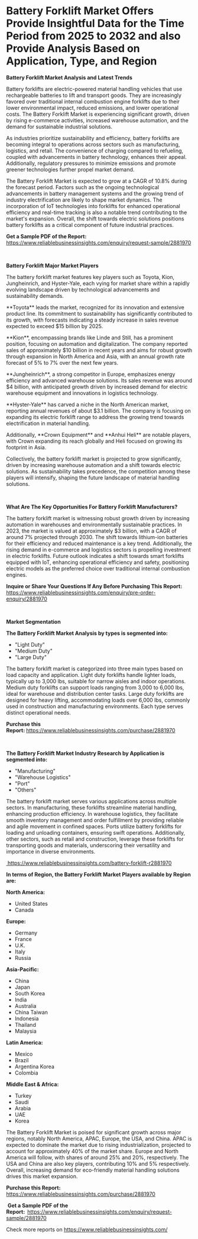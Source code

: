 <p><h1>Battery Forklift Market Offers Provide Insightful Data for the Time Period from 2025 to 2032 and also Provide Analysis Based on Application, Type, and Region</h1></p><p><strong>Battery Forklift Market Analysis and Latest Trends</strong></p>
<p><p>Battery forklifts are electric-powered material handling vehicles that use rechargeable batteries to lift and transport goods. They are increasingly favored over traditional internal combustion engine forklifts due to their lower environmental impact, reduced emissions, and lower operational costs. The Battery Forklift Market is experiencing significant growth, driven by rising e-commerce activities, increased warehouse automation, and the demand for sustainable industrial solutions.</p><p>As industries prioritize sustainability and efficiency, battery forklifts are becoming integral to operations across sectors such as manufacturing, logistics, and retail. The convenience of charging compared to refueling, coupled with advancements in battery technology, enhances their appeal. Additionally, regulatory pressures to minimize emissions and promote greener technologies further propel market demand.</p><p>The Battery Forklift Market is expected to grow at a CAGR of 10.8% during the forecast period. Factors such as the ongoing technological advancements in battery management systems and the growing trend of industry electrification are likely to shape market dynamics. The incorporation of IoT technologies into forklifts for enhanced operational efficiency and real-time tracking is also a notable trend contributing to the market's expansion. Overall, the shift towards electric solutions positions battery forklifts as a critical component of future industrial practices.</p></p>
<p><strong>Get a Sample PDF of the Report:&nbsp;</strong> <a href="https://www.reliablebusinessinsights.com/enquiry/request-sample/2881970?utm_campaign=2321&utm_medium=2&utm_source=Github&utm_content=ia&utm_term=12032025&utm_id=battery-forklift">https://www.reliablebusinessinsights.com/enquiry/request-sample/2881970</a></p>
<p>&nbsp;</p>
<p><strong>Battery Forklift Major Market Players</strong></p>
<p><p>The battery forklift market features key players such as Toyota, Kion, Jungheinrich, and Hyster-Yale, each vying for market share within a rapidly evolving landscape driven by technological advancements and sustainability demands. </p><p>**Toyota** leads the market, recognized for its innovation and extensive product line. Its commitment to sustainability has significantly contributed to its growth, with forecasts indicating a steady increase in sales revenue expected to exceed $15 billion by 2025.</p><p>**Kion**, encompassing brands like Linde and Still, has a prominent position, focusing on automation and digitalization. The company reported sales of approximately $10 billion in recent years and aims for robust growth through expansion in North America and Asia, with an annual growth rate forecast of 5% to 7% over the next few years.</p><p>**Jungheinrich**, a strong competitor in Europe, emphasizes energy efficiency and advanced warehouse solutions. Its sales revenue was around $4 billion, with anticipated growth driven by increased demand for electric warehouse equipment and innovations in logistics technology. </p><p>**Hyster-Yale** has carved a niche in the North American market, reporting annual revenues of about $3.1 billion. The company is focusing on expanding its electric forklift range to address the growing trend towards electrification in material handling. </p><p>Additionally, **Crown Equipment** and **Anhui Heli** are notable players, with Crown expanding its reach globally and Heli focused on growing its footprint in Asia. </p><p>Collectively, the battery forklift market is projected to grow significantly, driven by increasing warehouse automation and a shift towards electric solutions. As sustainability takes precedence, the competition among these players will intensify, shaping the future landscape of material handling solutions.</p></p>
<p>&nbsp;</p>
<p><strong>What Are The Key Opportunities For Battery Forklift Manufacturers?</strong></p>
<p><p>The battery forklift market is witnessing robust growth driven by increasing automation in warehouses and environmentally sustainable practices. In 2023, the market is valued at approximately $3 billion, with a CAGR of around 7% projected through 2030. The shift towards lithium-ion batteries for their efficiency and reduced maintenance is a key trend. Additionally, the rising demand in e-commerce and logistics sectors is propelling investment in electric forklifts. Future outlook indicates a shift towards smart forklifts equipped with IoT, enhancing operational efficiency and safety, positioning electric models as the preferred choice over traditional internal combustion engines.</p></p>
<p><strong>Inquire or Share Your Questions If Any Before Purchasing This Report:</strong> <a href="https://www.reliablebusinessinsights.com/enquiry/pre-order-enquiry/2881970?utm_campaign=2321&utm_medium=2&utm_source=Github&utm_content=ia&utm_term=12032025&utm_id=battery-forklift">https://www.reliablebusinessinsights.com/enquiry/pre-order-enquiry/2881970</a></p>
<p>&nbsp;</p>
<p><strong>Market Segmentation</strong></p>
<p><strong>The Battery Forklift Market Analysis by types is segmented into:</strong></p>
<p><ul><li>"Light Duty"</li><li>"Medium Duty"</li><li>"Large Duty"</li></ul></p>
<p><p>The battery forklift market is categorized into three main types based on load capacity and application. Light duty forklifts handle lighter loads, typically up to 3,000 lbs, suitable for narrow aisles and indoor operations. Medium duty forklifts can support loads ranging from 3,000 to 6,000 lbs, ideal for warehouse and distribution center tasks. Large duty forklifts are designed for heavy lifting, accommodating loads over 6,000 lbs, commonly used in construction and manufacturing environments. Each type serves distinct operational needs.</p></p>
<p><strong>Purchase this Report:&nbsp;</strong><a href="https://www.reliablebusinessinsights.com/purchase/2881970?utm_campaign=2321&utm_medium=2&utm_source=Github&utm_content=ia&utm_term=12032025&utm_id=battery-forklift">https://www.reliablebusinessinsights.com/purchase/2881970</a></p>
<p>&nbsp;</p>
<p><strong>The Battery Forklift Market Industry Research by Application is segmented into:</strong></p>
<p><ul><li>"Manufacturing"</li><li>"Warehouse Logistics"</li><li>"Port"</li><li>"Others"</li></ul></p>
<p><p>The battery forklift market serves various applications across multiple sectors. In manufacturing, these forklifts streamline material handling, enhancing production efficiency. In warehouse logistics, they facilitate smooth inventory management and order fulfillment by providing reliable and agile movement in confined spaces. Ports utilize battery forklifts for loading and unloading containers, ensuring swift operations. Additionally, other sectors, such as retail and construction, leverage these forklifts for transporting goods and materials, underscoring their versatility and importance in diverse environments.</p></p>
<p><a href="https://www.reliablebusinessinsights.com/battery-forklift-r2881970?utm_campaign=2321&utm_medium=2&utm_source=Github&utm_content=ia&utm_term=12032025&utm_id=battery-forklift">&nbsp;https://www.reliablebusinessinsights.com/battery-forklift-r2881970</a></p>
<p><strong>In terms of Region, the Battery Forklift Market Players available by Region are:</strong></p>
<p>
    <p> <strong> North America: </strong>
        <ul>
            <li>United States</li>
            <li>Canada</li>
        </ul>
        </p> 
    <p> <strong> Europe: </strong>
        <ul>
            <li>Germany</li>
            <li>France</li>
            <li>U.K.</li>
            <li>Italy</li>
            <li>Russia</li>
        </ul>
        </p> 
    <p> <strong> Asia-Pacific: </strong>
        <ul>
            <li>China</li>
            <li>Japan</li>
            <li>South Korea</li>
            <li>India</li>
            <li>Australia</li>
            <li>China Taiwan</li>
            <li>Indonesia</li>
            <li>Thailand</li>
            <li>Malaysia</li>
        </ul>
        </p> 
    <p> <strong> Latin America: </strong>
        <ul>
            <li>Mexico</li>
            <li>Brazil</li>
            <li>Argentina Korea</li>
            <li>Colombia</li>
        </ul>
        </p> 
    <p> <strong> Middle East & Africa: </strong>
        <ul>
            <li>Turkey</li>
            <li>Saudi</li>
            <li>Arabia</li>
            <li>UAE</li>
            <li>Korea</li>
        </ul>
    </p>
    </p>
<p><p>The Battery Forklift Market is poised for significant growth across major regions, notably North America, APAC, Europe, the USA, and China. APAC is expected to dominate the market due to rising industrialization, projected to account for approximately 40% of the market share. Europe and North America will follow, with shares of around 25% and 20%, respectively. The USA and China are also key players, contributing 10% and 5% respectively. Overall, increasing demand for eco-friendly material handling solutions drives this market expansion.</p></p>
<p><strong>Purchase this Report: </strong><a href="https://www.reliablebusinessinsights.com/purchase/2881970?utm_campaign=2321&utm_medium=2&utm_source=Github&utm_content=ia&utm_term=12032025&utm_id=battery-forklift">https://www.reliablebusinessinsights.com/purchase/2881970</a></p>
<p>&nbsp;<strong>Get a Sample PDF of the Report:&nbsp;&nbsp;</strong><a href="https://www.reliablebusinessinsights.com/enquiry/request-sample/2881970?utm_campaign=2321&utm_medium=2&utm_source=Github&utm_content=ia&utm_term=12032025&utm_id=battery-forklift">https://www.reliablebusinessinsights.com/enquiry/request-sample/2881970</a></p>
<p><strong></strong></p>
<p>Check more reports on <a href="https://www.reliablebusinessinsights.com/?utm_campaign=2321&utm_medium=2&utm_source=Github&utm_content=ia&utm_term=12032025&utm_id=battery-forklift">https://www.reliablebusinessinsights.com/</a></p>